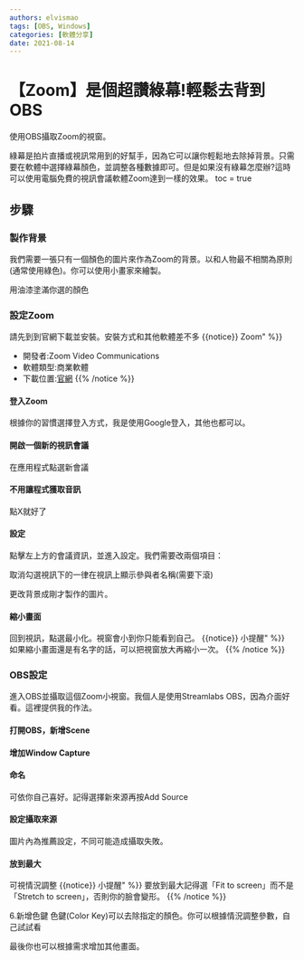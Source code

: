 ```yaml
---
authors: elvismao
tags: [OBS, Windows]
categories: [軟體分享]
date: 2021-08-14
---
```


# 【Zoom】是個超讚綠幕!輕鬆去背到OBS

使用OBS攝取Zoom的視窗。

綠幕是拍片直播或視訊常用到的好幫手，因為它可以讓你輕鬆地去除掉背景。只需要在軟體中選擇綠幕顏色，並調整各種數據即可。但是如果沒有綠幕怎麼辦?這時可以使用電腦免費的視訊會議軟體Zoom達到一樣的效果。
toc = true

<!--more-->

## 步驟

### 製作背景

我們需要一張只有一個顏色的圖片來作為Zoom的背景。以和人物最不相關為原則(通常使用綠色)。你可以使用小畫家來繪製。

用油漆塗滿你選的顏色

### 設定Zoom

請先到到官網下載並安裝。安裝方式和其他軟體差不多
{{notice}}
Zoom" %}}

- 開發者:Zoom Video Communications
- 軟體類型:商業軟體
- 下載位置:[官網](https://zoom.us/download)
  {{% /notice %}}

#### 登入Zoom

根據你的習慣選擇登入方式，我是使用Google登入，其他也都可以。

#### 開啟一個新的視訊會議

在應用程式點選新會議

#### 不用讓程式獲取音訊

點X就好了

#### 設定

點擊左上方的會議資訊，並進入設定。我們需要改兩個項目：

取消勾選視訊下的一律在視訊上顯示參與者名稱(需要下滾)

更改背景成剛才製作的圖片。

#### 縮小畫面

回到視訊，點選最小化。視窗會小到你只能看到自己。
{{notice}}
小提醒" %}}
如果縮小畫面還是有名字的話，可以把視窗放大再縮小一次。
{{% /notice %}}

### OBS設定

進入OBS並攝取這個Zoom小視窗。我個人是使用Streamlabs OBS，因為介面好看。這裡提供我的作法。

#### 打開OBS，新增Scene

#### 增加Window Capture

#### 命名

可依你自己喜好。記得選擇新來源再按Add Source

#### 設定攝取來源

圖片內為推薦設定，不同可能造成攝取失敗。

#### 放到最大

可視情況調整
{{notice}}
小提醒" %}}
要放到最大記得選「Fit to screen」而不是「Stretch to screen」，否則你的臉會變形。
{{% /notice %}}

6.新增色鍵
色鍵(Color Key)可以去除指定的顏色。你可以根據情況調整參數，自己試試看

最後你也可以根據需求增加其他畫面。
